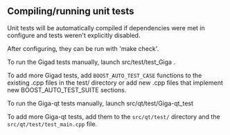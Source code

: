 Compiling/running unit tests
------------------------------------

Unit tests will be automatically compiled if dependencies were met in configure
and tests weren't explicitly disabled.

After configuring, they can be run with 'make check'.

To run the Gigad tests manually, launch src/test/test_Giga .

To add more Gigad tests, add `BOOST_AUTO_TEST_CASE` functions to the existing
.cpp files in the test/ directory or add new .cpp files that
implement new BOOST_AUTO_TEST_SUITE sections.

To run the Giga-qt tests manually, launch src/qt/test/Giga-qt_test

To add more Giga-qt tests, add them to the `src/qt/test/` directory and
the `src/qt/test/test_main.cpp` file.
